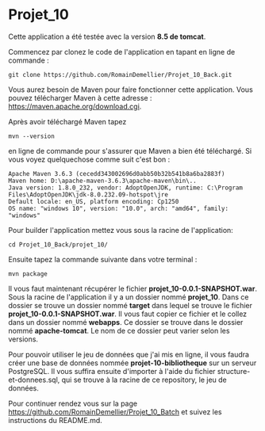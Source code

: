 # Projet_10

Cette application a été testée avec la version **8.5 de tomcat**.

Commencez par clonez le code de l'application en tapant en ligne de commande :

```
git clone https://github.com/RomainDemellier/Projet_10_Back.git
```

Vous aurez besoin de Maven pour faire fonctionner cette application. Vous pouvez télécharger Maven à cette adresse : https://maven.apache.org/download.cgi.

Après avoir téléchargé Maven tapez 
```
mvn --version
```
en ligne de commande pour s'assurer que Maven a bien été téléchargé. Si vous voyez quelquechose comme suit c'est bon :

```
Apache Maven 3.6.3 (cecedd343002696d0abb50b32b541b8a6ba2883f)
Maven home: D:\apache-maven-3.6.3\apache-maven\bin\..
Java version: 1.8.0_232, vendor: AdoptOpenJDK, runtime: C:\Program Files\AdoptOpenJDK\jdk-8.0.232.09-hotspot\jre
Default locale: en_US, platform encoding: Cp1250
OS name: "windows 10", version: "10.0", arch: "amd64", family: "windows" 
```

Pour builder l'application mettez vous sous la racine de l'application:
```
cd Projet_10_Back/projet_10/ 
```
Ensuite tapez la commande suivante dans votre terminal :

```
mvn package
```

Il vous faut maintenant récupérer le fichier **projet_10-0.0.1-SNAPSHOT.war**. Sous la racine de l'application il y a un dossier nommé **projet_10**. Dans ce dossier se trouve un dossier nommé **target** dans lequel se trouve le fichier **projet_10-0.0.1-SNAPSHOT.war**. Il vous faut copier ce fichier et le collez dans un dossier nommé **webapps**. Ce dossier se trouve dans le dossier nommé **apache-tomcat**. Le nom de ce dossier peut varier selon les versions.

Pour pouvoir utiliser le jeu de données que j'ai mis en ligne, il vous faudra créer une base de données nommée **projet-10-bibliotheque** sur un serveur PostgreSQL. Il vous suffira ensuite d'importer à l'aide du fichier structure-et-donnees.sql, qui se trouve à la racine de ce repository, le jeu de données.

Pour continuer rendez vous sur la page https://github.com/RomainDemellier/Projet_10_Batch et suivez les instructions du README.md.

